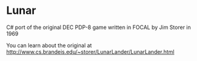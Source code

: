 # Lunar
C# port of the original DEC PDP-8 game written in FOCAL by Jim Storer in 1969

You can learn about the original at http://www.cs.brandeis.edu/~storer/LunarLander/LunarLander.html
